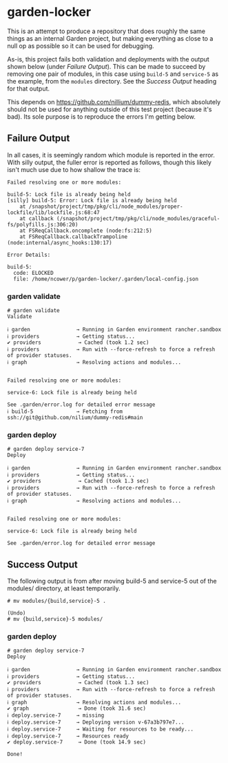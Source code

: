 garden-locker
=============

This is an attempt to produce a repository that does roughly the same things
as an internal Garden project, but making everything as close to a null op as
possible so it can be used for debugging.

As-is, this project fails both validation and deployments with the output shown
below (under _Failure Output_). This can be made to succeed by removing one
pair of modules, in this case using `build-5` and `service-5` as the example,
from the `modules` directory. See the _Success Output_ heading for that output.

This depends on <https://github.com/nillium/dummy-redis>, which absolutely
should not be used for anything outside of this test project (because it's
bad). Its sole purpose is to reproduce the errors I'm getting below.

## Failure Output

In all cases, it is seemingly random which module is reported in the
error. With silly output, the fuller error is reported as follows, though this
likely isn't much use due to how shallow the trace is:

```
Failed resolving one or more modules:

build-5: Lock file is already being held
[silly] build-5: Error: Lock file is already being held
    at /snapshot/project/tmp/pkg/cli/node_modules/proper-lockfile/lib/lockfile.js:68:47
    at callback (/snapshot/project/tmp/pkg/cli/node_modules/graceful-fs/polyfills.js:306:20)
    at FSReqCallback.oncomplete (node:fs:212:5)
    at FSReqCallback.callbackTrampoline (node:internal/async_hooks:130:17)

Error Details:

build-5:
  code: ELOCKED
  file: /home/ncower/p/garden-locker/.garden/local-config.json
```

### garden validate
```
# garden validate
Validate

ℹ garden               → Running in Garden environment rancher.sandbox
ℹ providers            → Getting status...
✔ providers            → Cached (took 1.2 sec)
ℹ providers            → Run with --force-refresh to force a refresh of provider statuses.
ℹ graph                → Resolving actions and modules...


Failed resolving one or more modules:

service-6: Lock file is already being held

See .garden/error.log for detailed error message
ℹ build-5              → Fetching from ssh://git@github.com/nilium/dummy-redis#main
```

### garden deploy 
```
# garden deploy service-7
Deploy

ℹ garden               → Running in Garden environment rancher.sandbox
ℹ providers            → Getting status...
✔ providers            → Cached (took 1.3 sec)
ℹ providers            → Run with --force-refresh to force a refresh of provider statuses.
ℹ graph                → Resolving actions and modules...


Failed resolving one or more modules:

service-6: Lock file is already being held

See .garden/error.log for detailed error message
```

## Success Output

The following output is from after moving build-5 and service-5 out of the
modules/ directory, at least temporarily.

```
# mv modules/{build,service}-5 .

(Undo)
# mv {build,service}-5 modules/
```

### garden deploy

```
# garden deploy service-7
Deploy

ℹ garden               → Running in Garden environment rancher.sandbox
ℹ providers            → Getting status...
✔ providers            → Cached (took 1.3 sec)
ℹ providers            → Run with --force-refresh to force a refresh of provider statuses.
ℹ graph                → Resolving actions and modules...
✔ graph                → Done (took 31.6 sec)
ℹ deploy.service-7     → missing
ℹ deploy.service-7     → Deploying version v-67a3b797e7...
ℹ deploy.service-7     → Waiting for resources to be ready...
ℹ deploy.service-7     → Resources ready
✔ deploy.service-7     → Done (took 14.9 sec)

Done!
```
